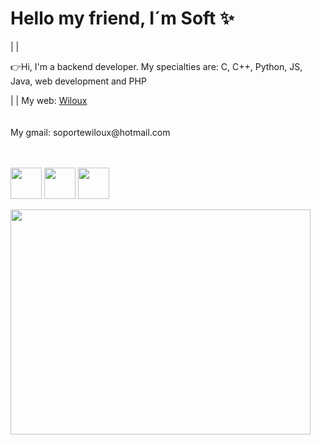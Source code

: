 # Hello my friend, I´m Soft ✨
|
|
 <p>👉Hi, I'm a backend developer. My specialties are: C, C++, Python, JS, Java, web development and PHP</p>
 |
 |
 My web: <a href="wiloux.rf.gd">Wiloux</a>
 <br> <br> <br>
 My gmail: soportewiloux@hotmail.com
 <br><br><br>
 <p><img width="50px" height="50px" src="https://upload.wikimedia.org/wikipedia/commons/thumb/1/1f/Python_logo_01.svg/800px-Python_logo_01.svg.png" alt="">
  <img width="50px" height="50px" src="https://upload.wikimedia.org/wikipedia/commons/1/19/C_Logo.png" alt="">
  <img width="50px" height="50px" src="https://upload.wikimedia.org/wikipedia/commons/thumb/1/18/ISO_C%2B%2B_Logo.svg/1822px-ISO_C%2B%2B_Logo.svg.png" alt=""></p>
  
  <img width="480px" height="360px" src="https://media0.giphy.com/media/qgQUggAC3Pfv687qPC/giphy.gif" alt="">
  

 
 

 
